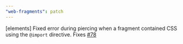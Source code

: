 ```yaml
---
"web-fragments": patch
---
```


[elements] Fixed error during piercing when a fragment contained CSS using the `@import` directive. Fixes [#78](https://github.com/web-fragments/web-fragments/issues/78)
